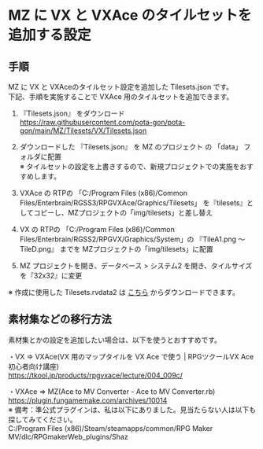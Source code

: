 # MZ に VX と VXAce のタイルセットを追加する設定

## 手順
MZ に VX と VXAceのタイルセット設定を追加した Tilesets.json です。  
下記、手順を実施することで VXAce 用のタイルセットを追加できます。

1. 『Tilesets.json』 をダウンロード  
https://raw.githubusercontent.com/pota-gon/pota-gon/main/MZ/Tilesets/VX/Tilesets.json

2. ダウンロードした 『Tilesets.json』 を MZ のプロジェクト の 「data」 フォルダに配置  
※ タイルセットの設定を上書きするので、新規プロジェクトでの実施をおすすめします。

3. VXAce の RTPの 「C:/Program Files (x86)/Common Files/Enterbrain/RGSS3/RPGVXAce/Graphics/Tilesets」 を『tilesets』としてコピーし、MZプロジェクトの「img/tilesets」と差し替え

4. VX の RTPの 「C:/Program Files (x86)/Common Files/Enterbrain/RGSS2/RPGVX/Graphics/System」の 『TileA1.png ～ TileD.png』 までを MZプロジェクトの「img/tilesets」に配置

5. MZ プロジェクトを開き、データベース > システム2 を開き、タイルサイズを『32x32』に変更

※ 作成に使用した Tilesets.rvdata2  は [こちら](https://github.com/pota-gon/pota-gon/blob/main/MZ/Tilesets/VX/Tilesets.rvdata2?raw=true) からダウンロードできます。

## 素材集などの移行方法

素材集とかの設定を追加したい場合は、以下を使うとおすすめです。

・VX => VXAce(VX 用のマップタイルを VX Ace で使う | RPGツクールVX Ace 初心者向け講座)  
https://tkool.jp/products/rpgvxace/lecture/004_009c/

・VXAce => MZ(Ace to MV Converter - Ace to MV Converter.rb)  
https://plugin.fungamemake.com/archives/10014  
※ 備考：準公式プラグインは、私は以下にありました。見当たらない人は以下も探してみてください。  
C:/Program Files (x86)/Steam/steamapps/common/RPG Maker MV/dlc/RPGmakerWeb_plugins/Shaz
